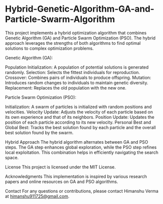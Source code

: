 # Hybrid-Genetic-Algorithm-GA-and-Particle-Swarm-Algorithm
This project implements a hybrid optimization algorithm that combines Genetic Algorithm (GA) and Particle Swarm Optimization (PSO). The hybrid approach leverages the strengths of both algorithms to find optimal solutions to complex optimization problems.

Genetic Algorithm (GA):

Population Initialization: A population of potential solutions is generated randomly.
Selection: Selects the fittest individuals for reproduction.
Crossover: Combines pairs of individuals to produce offspring.
Mutation: Introduces random changes to individuals to maintain genetic diversity.
Replacement: Replaces the old population with the new one.

Particle Swarm Optimization (PSO):

Initialization: A swarm of particles is initialized with random positions and velocities.
Velocity Update: Adjusts the velocity of each particle based on its own experience and that of its neighbors.
Position Update: Updates the position of each particle according to its new velocity.
Personal Best and Global Best: Tracks the best solution found by each particle and the overall best solution found by the swarm.

Hybrid Approach
The hybrid algorithm alternates between GA and PSO steps. The GA step enhances global exploration, while the PSO step refines local exploitation. This combination helps in efficiently navigating the search space.

License
This project is licensed under the MIT License.

Acknowledgments
This implementation is inspired by various research papers and online resources on GA and PSO algorithms.

Contact
For any questions or contributions, please contact Himanshu Verma at himanshu911725@gmail.com.
